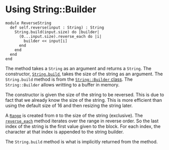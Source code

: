 # Using String::Builder

```crystal
module ReverseString
  def self.reverse(input : String) : String
    String.build(input.size) do |builder|
      (0...input.size).reverse_each do |i|
        builder << input[i]
      end
    end
  end
end
```

The method takes a `String` as an argument and returns a `String`.
The constructor, [`String.build`][string-build], takes the size of the string as an argument.
The `String.build` method is from the [`String::Builder` class][string-builder].
The `String::Builder` allows writting to a buffer in memory.

The constructor is given the size of the string to be reversed.
This is due to fact that we already know the size of the string.
This is more efficient than using the default size of 16 and then resizing the string later.

A [`Range`][range] is created from `0` to the size of the string (exclusive).
The [`reverse_each`][reverse-each] method iterates over the range in reverse order.
So the last index of the string is the first value given to the block.
For each index, the character at that index is appended to the string builder.

The `String.build` method is what is implicitly returned from the method.

[string-builder]: https://crystal-lang.org/api/String/Builder.html
[string-build]: https://crystal-lang.org/api/String.html#build%28capacity%3D64%2C%26%29%3Aself-class-method
[range]: https://crystal-lang.org/api/Range.html
[reverse-each]: https://crystal-lang.org/api/Range.html#reverse_each%28%26%29%3ANil-instance-method
